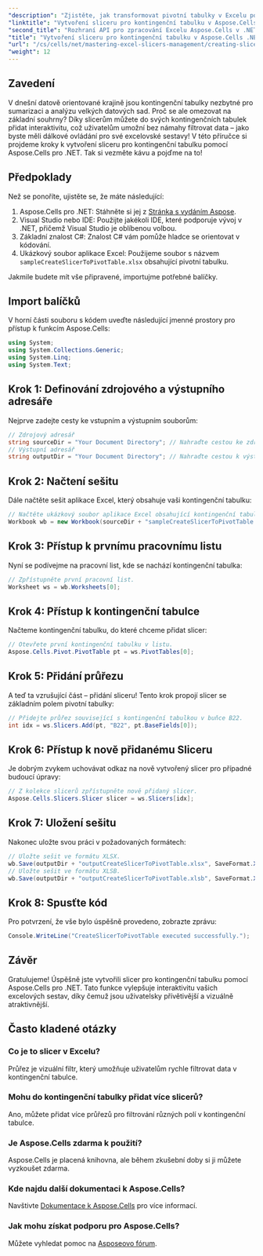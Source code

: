 ```yaml
---
"description": "Zjistěte, jak transformovat pivotní tabulky v Excelu pomocí interaktivních slicerů pomocí Aspose.Cells pro .NET. Tato komplexní příručka vás provede celým procesem."
"linktitle": "Vytvoření sliceru pro kontingenční tabulku v Aspose.Cells .NET"
"second_title": "Rozhraní API pro zpracování Excelu Aspose.Cells v .NET"
"title": "Vytvoření sliceru pro kontingenční tabulku v Aspose.Cells .NET"
"url": "/cs/cells/net/mastering-excel-slicers-management/creating-slicer-for-pivot-table/"
"weight": 12
---
```


## Zavedení

V dnešní datově orientované krajině jsou kontingenční tabulky nezbytné pro sumarizaci a analýzu velkých datových sad. Proč se ale omezovat na základní souhrny? Díky slicerům můžete do svých kontingenčních tabulek přidat interaktivitu, což uživatelům umožní bez námahy filtrovat data – jako byste měli dálkové ovládání pro své excelovské sestavy! V této příručce si projdeme kroky k vytvoření sliceru pro kontingenční tabulku pomocí Aspose.Cells pro .NET. Tak si vezměte kávu a pojďme na to!

## Předpoklady

Než se ponoříte, ujistěte se, že máte následující:

1. Aspose.Cells pro .NET: Stáhněte si jej z [Stránka s vydáním Aspose](https://releases.aspose.com/cells/net/).
2. Visual Studio nebo IDE: Použijte jakékoli IDE, které podporuje vývoj v .NET, přičemž Visual Studio je oblíbenou volbou.
3. Základní znalost C#: Znalost C# vám pomůže hladce se orientovat v kódování.
4. Ukázkový soubor aplikace Excel: Použijeme soubor s názvem `sampleCreateSlicerToPivotTable.xlsx` obsahující pivotní tabulku.

Jakmile budete mít vše připravené, importujme potřebné balíčky.

## Import balíčků

V horní části souboru s kódem uveďte následující jmenné prostory pro přístup k funkcím Aspose.Cells:

```csharp
using System;
using System.Collections.Generic;
using System.Linq;
using System.Text;
```

## Krok 1: Definování zdrojového a výstupního adresáře

Nejprve zadejte cesty ke vstupním a výstupním souborům:

```csharp
// Zdrojový adresář
string sourceDir = "Your Document Directory"; // Nahraďte cestou ke zdrojovému adresáři
// Výstupní adresář
string outputDir = "Your Document Directory"; // Nahraďte cestou k výstupnímu adresáři
```

## Krok 2: Načtení sešitu

Dále načtěte sešit aplikace Excel, který obsahuje vaši kontingenční tabulku:

```csharp
// Načtěte ukázkový soubor aplikace Excel obsahující kontingenční tabulku.
Workbook wb = new Workbook(sourceDir + "sampleCreateSlicerToPivotTable.xlsx");
```

## Krok 3: Přístup k prvnímu pracovnímu listu

Nyní se podívejme na pracovní list, kde se nachází kontingenční tabulka:

```csharp
// Zpřístupněte první pracovní list.
Worksheet ws = wb.Worksheets[0];
```

## Krok 4: Přístup k kontingenční tabulce

Načteme kontingenční tabulku, do které chceme přidat slicer:

```csharp
// Otevřete první kontingenční tabulku v listu.
Aspose.Cells.Pivot.PivotTable pt = ws.PivotTables[0];
```

## Krok 5: Přidání průřezu

A teď ta vzrušující část – přidání sliceru! Tento krok propojí slicer se základním polem pivotní tabulky:

```csharp
// Přidejte průřez související s kontingenční tabulkou v buňce B22.
int idx = ws.Slicers.Add(pt, "B22", pt.BaseFields[0]);
```

## Krok 6: Přístup k nově přidanému Sliceru

Je dobrým zvykem uchovávat odkaz na nově vytvořený slicer pro případné budoucí úpravy:

```csharp
// Z kolekce slicerů zpřístupněte nově přidaný slicer.
Aspose.Cells.Slicers.Slicer slicer = ws.Slicers[idx];
```

## Krok 7: Uložení sešitu

Nakonec uložte svou práci v požadovaných formátech:

```csharp
// Uložte sešit ve formátu XLSX.
wb.Save(outputDir + "outputCreateSlicerToPivotTable.xlsx", SaveFormat.Xlsx);
// Uložte sešit ve formátu XLSB.
wb.Save(outputDir + "outputCreateSlicerToPivotTable.xlsb", SaveFormat.Xlsb);
```

## Krok 8: Spusťte kód

Pro potvrzení, že vše bylo úspěšně provedeno, zobrazte zprávu:

```csharp
Console.WriteLine("CreateSlicerToPivotTable executed successfully.");
```

## Závěr

Gratulujeme! Úspěšně jste vytvořili slicer pro kontingenční tabulku pomocí Aspose.Cells pro .NET. Tato funkce vylepšuje interaktivitu vašich excelových sestav, díky čemuž jsou uživatelsky přívětivější a vizuálně atraktivnější. 

## Často kladené otázky

### Co je to slicer v Excelu?
Průřez je vizuální filtr, který umožňuje uživatelům rychle filtrovat data v kontingenční tabulce.

### Mohu do kontingenční tabulky přidat více slicerů?
Ano, můžete přidat více průřezů pro filtrování různých polí v kontingenční tabulce.

### Je Aspose.Cells zdarma k použití?
Aspose.Cells je placená knihovna, ale během zkušební doby si ji můžete vyzkoušet zdarma.

### Kde najdu další dokumentaci k Aspose.Cells?
Navštivte [Dokumentace k Aspose.Cells](https://reference.aspose.com/cells/net/) pro více informací.

### Jak mohu získat podporu pro Aspose.Cells?
Můžete vyhledat pomoc na [Asposeovo fórum](https://forum.aspose.com/c/cells/9).